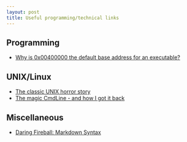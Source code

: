 ```yaml
---
layout: post
title: Useful programming/technical links
---
```


## Programming
  * [Why is 0x00400000 the default base address for an executable?](http://blogs.msdn.com/b/oldnewthing/archive/2014/10/03/10562176.aspx)

## UNIX/Linux
  * [The classic UNIX horror story](http://lug.wsu.edu/node/414)
  * [The magic CmdLine - and how I got it back](http://users.softlab.ece.ntua.gr/~ttsiod/bashheimer.html)

## Miscellaneous
  * [Daring Fireball: Markdown Syntax](http://daringfireball.net/projects/markdown/syntax#link)

